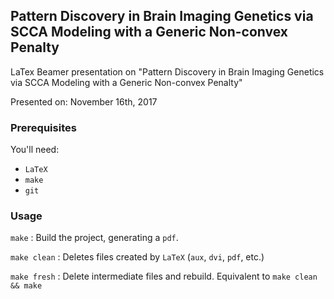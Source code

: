 ## Pattern Discovery in Brain Imaging Genetics via SCCA Modeling with a  Generic Non-convex Penalty ##

LaTex Beamer presentation on "Pattern Discovery in Brain Imaging Genetics via SCCA Modeling with a  Generic Non-convex Penalty"

Presented on: November 16th, 2017

### Prerequisites ###

You'll need:

- `LaTeX`
- `make`
- `git`

### Usage ###

`make`
: Build the project, generating a `pdf`.

`make clean`
: Deletes files created by `LaTeX` (`aux`, `dvi`, `pdf`, etc.)

`make fresh`
: Delete intermediate files and rebuild. Equivalent to `make clean && make`
